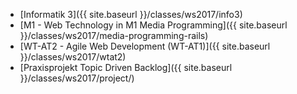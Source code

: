 * [Informatik 3]({{ site.baseurl }}/classes/ws2017/info3)
* [M1 - Web Technology in M1 Media Programming]({{ site.baseurl }}/classes/ws2017/media-programming-rails)
* [WT-AT2 - Agile Web Development (WT-AT1)]({{ site.baseurl }}/classes/ws2017/wtat2)
* [Praxisprojekt Topic Driven Backlog]({{ site.baseurl }}/classes/ws2017/project/)
